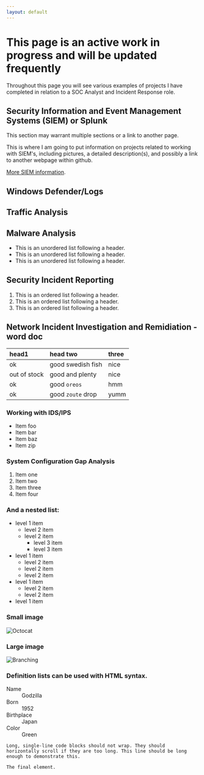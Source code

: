 ```yaml
---
layout: default
---
```


# **This page is an active work in progress and will be updated frequently**

Throughout this page you will see various examples of projects I have completed in relation to a SOC Analyst and Incident Response role.

## Security Information and Event Management Systems (SIEM) or Splunk

This section may warrant multiple sections or a link to another page.

This is where I am going to put information on projects related to working with SIEM's, including pictures, a detailed description(s), and possibly a link to another webpage within github.

[More SIEM information](./SIEM.html).

## Windows Defender/Logs


## Traffic Analysis


## Malware Analysis

*   This is an unordered list following a header.
*   This is an unordered list following a header.
*   This is an unordered list following a header.

## Security Incident Reporting

1.  This is an ordered list following a header.
2.  This is an ordered list following a header.
3.  This is an ordered list following a header.

## Network Incident Investigation and Remidiation - word doc

| head1        | head two          | three |
|:-------------|:------------------|:------|
| ok           | good swedish fish | nice  |
| out of stock | good and plenty   | nice  |
| ok           | good `oreos`      | hmm   |
| ok           | good `zoute` drop | yumm  |

### Working with IDS/IPS

*   Item foo
*   Item bar
*   Item baz
*   Item zip

### System Configuration Gap Analysis

1.  Item one
1.  Item two
1.  Item three
1.  Item four

### And a nested list:

- level 1 item
  - level 2 item
  - level 2 item
    - level 3 item
    - level 3 item
- level 1 item
  - level 2 item
  - level 2 item
  - level 2 item
- level 1 item
  - level 2 item
  - level 2 item
- level 1 item

### Small image

![Octocat](https://github.githubassets.com/images/icons/emoji/octocat.png)

### Large image

![Branching](https://guides.github.com/activities/hello-world/branching.png)


### Definition lists can be used with HTML syntax.

<dl>
<dt>Name</dt>
<dd>Godzilla</dd>
<dt>Born</dt>
<dd>1952</dd>
<dt>Birthplace</dt>
<dd>Japan</dd>
<dt>Color</dt>
<dd>Green</dd>
</dl>

```
Long, single-line code blocks should not wrap. They should horizontally scroll if they are too long. This line should be long enough to demonstrate this.
```

```
The final element.
```
